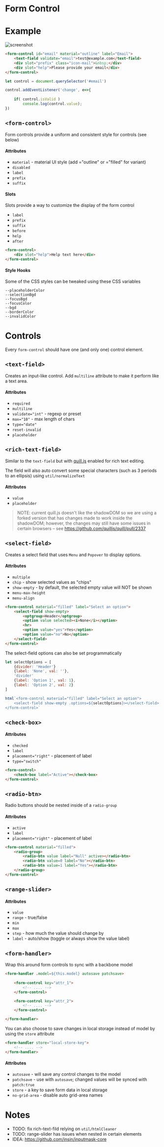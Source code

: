 Form Control
========================================

# Example

![screenshot](https://i.imgur.com/XcEXhKh.png)

```html
<form-control id="email" material="outline" label="Email">
	<text-field validate="email">test@example.com</text-field>
	<div slot="prefix" class="icon-mail">&nbsp;</div>
	<div slot="help">Please provide your email</div>
</form-control>
```

```js
let control = document.querySelector('#email')

control.addEventListener('change', e=>{
	
	if( control.isValid )
		console.log(control.value);
})
```

## `<form-control>`

Form controls provide a uniform and consistent style for controls (see below)

#### Attributes

- `material` - material UI style (add ="outline" or ="filled" for variant)
- `disabled`
- `label`
- `prefix`
- `suffix`

#### Slots

Slots provide a way to customize the display of the form control

- `label`
- `prefix`
- `suffix`
- `before`
- `help`
- `after`

```html
<form-control>
	<div slot="help">Help text here</div>
</form-control>
```

#### Style Hooks

Some of the CSS styles can be tweaked using these CSS variables

```
--placeholderColor
--selectionBgd
--focusBgd
--focusColor
--bgd
--borderColor
--invalidColor
```

# Controls

Every `form-control` should have one (and only one) control element.

## `<text-field>`

Creates an input-like control. Add `multiline` attribute to make it perform like a text area.

<!--
<form-control label="Text Field" material>
	<text-field></text-field>
</form-control>

<form-control label="Text Field" material>
	<text-field type="date"></text-field>
</form-control>
-->

#### Attributes

- `required`
- `multiline`
- `validate="int"` - regexp or preset
- `max="10"` - max length of chars
- `type="date"`
- `reset-invalid`
- `placeholder`

## `<rich-text-field>`

Similar to the `text-field` but with [quill.js](https://quilljs.com) enabled for rich text editing.

The field will also auto convert some special characters (such as 3 periods to an ellipsis) using
`util/normalizeText`

<!--
<form-control label="Rich Text Field" material style="width: 100%">
	<rich-text-field></rich-text-field>
</form-control>
-->

#### Attributes
- `value`
- `placeholder`

> NOTE: current quill.js doesn't like the shadowDOM so we are using a forked version
> that has changes made to work inside the shadowDOM; however, the changes
> may still have some issues in certain browsers – see https://github.com/quilljs/quill/pull/2337

## `<select-field>`

Creates a select field that uses `Menu` and `Popover` to display options.

<!--
<form-control label="Select Field" material>
	<select-field>
		<option value="">–</option>
		<option value="1">Value 1</option>
		<option value="2">Value 2</option>
	</select-field>
</form-control>
-->

#### Attributes

- `multiple`
- `chip` - show selected values as "chips"
- `show-empty` - by default, the selected empty value will NOT be shown
- `menu-max-height`
- `menu-align`

```html
<form-control material="filled" label="Select an option">
	<select-field show-empty>
		<optgroup>Header</optgroup>
		<option value selected><i>None</i></option>
		<hr>
		<option value="yes">Yes</option>
		<option value="no">No</option>
	</select-field>
</form-control>
```

The select-field options can also be set programmatically

```js
let selectOptions = [
	{divider: 'Header'}
	{label: 'None', val: ''},
	'divider'
	{label: 'Option 1', val: 1},
	{label: 'Option 2', val: 2}
]

html`<form-control material="filled" label="Select an option">
	<select-field show-empty .options=${selectOptions}></select-field>
</form-control>`
```

## `<check-box>`

#### Attributes

- `checked`
- `label`
- `placement="right"` - placement of label
- `type="switch"`

```html
<form-control>
	<check-box label="Active"></check-box>
</form-control>
```

<!--
<check-box label="Active"></check-box>
-->

## `<radio-btn>`

Radio buttons should be nested inside of a `radio-group`

<!--
<radio-group>
	<radio-btn label="Male"></radio-btn>
	<radio-btn label="Female"></radio-btn>
</radio-group>
-->

#### Attributes

- `active`
- `label`
- `placement="right"` - placement of label

```html
<form-control material="filled">
	<radio-group>
		<radio-btn value label="Null" active></radio-btn>
		<radio-btn value=0 label="No"></radio-btn>
		<radio-btn value=1 label="Yes"></radio-btn>
	</radio-group>
</form-control>
```

## `<range-slider>`

#### Attributes
- `value`
- `range` - true/false
- `min`
- `max`
- `step` - how much the value should change by
- `label` - auto/show (toggle or always show the value label)

## `<form-handler>`

Wrap this around form controls to sync with a backbone model

```html
<form-handler .model=${this.model} autosave patchsave>
	
	<form-control key="attr_1">
		<!-- .... -->
	</form-control>

	<form-control key="attr_2">
		<!-- .... -->
	</form-control>

</form-handler>
```

You can also choose to save changes in local storage instead of model by using the `store` attribute

```html
<form-handler store="local-store-key">
	<!-- .... -->
</form-handler>
```

#### Attributes

- `autosave` - will save any control changes to the model
- `patchsave` - use with `autosave`; changed values will be synced with `patch:true`
- `store` - a key to save form data in local storage
- `no-grid-area` - disable auto grid-area names


# Notes
- TODO: fix rich-text-fild relying on `util/htmlCleaner`
- TODO: range-slider has issues when nested in certain elements
- IDEA: https://github.com/insin/inputmask-core